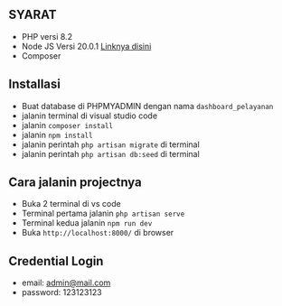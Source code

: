 ## SYARAT
- PHP versi 8.2
- Node JS Versi 20.0.1 <a href="https://nodejs.org/en" target="_blank">Linknya disini</a>
- Composer
  
## Installasi
- Buat database di PHPMYADMIN dengan nama `dashboard_pelayanan`
- jalanin terminal di visual studio code
- jalanin `composer install`
- jalanin `npm install`
- jalanin perintah `php artisan migrate` di terminal
- jalanin perintah `php artisan db:seed` di terminal

## Cara jalanin projectnya
- Buka 2 terminal di vs code
- Terminal pertama jalanin `php artisan serve`
- Terminal kedua jalanin `npm run dev`
- Buka `http://localhost:8000/` di browser

## Credential Login
- email: admin@mail.com
- password: 123123123
